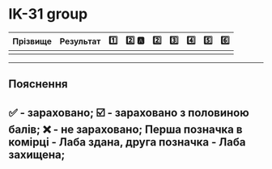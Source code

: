 # IK-31 group

| Прізвище    | Результат  | :one: | :two: :a: | :two: | :three: | :four: | :five: | :six: |
| :---------- | :---: |:-------------------------------------:|:-------------------------------------:|:-------------------------------------:|:-------------------------------------:|:-------------------------------------:|:-------------------------------------:|:-------------------------------------:|
| | | | |  |  |  |  |

---
## Пояснення
:white_check_mark: - зараховано;
:ballot_box_with_check: - зараховано з половиною балів;
:x: - не зараховано;
Перша позначка в комірці - Лаба здана, друга позначка - Лаба захищена;
---
